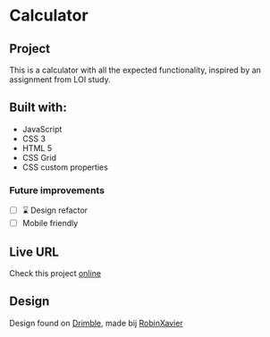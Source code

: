 # Calculator

## Project

This is a calculator with all the expected functionality, inspired by an assignment from LOI study.

## Built with:

- JavaScript
- CSS 3
- HTML 5
- CSS Grid
- CSS custom properties

### Future improvements

- [ ] ⌛ Design refactor
- [ ] Mobile friendly

## Live URL

Check this project [online](https://calculator.ullavs.nl)

## Design

Design found on [Drimble](https://dribbble.com/shots/10269957-Simple-Calculator), made bij [RobinXavier](https://dribbble.com/robsxdesigns)

